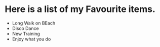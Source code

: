 # Here is a list of my Favourite items.
- Long Walk on BEach 
- Disco Dance
- New Training
- Enjoy what you do 

